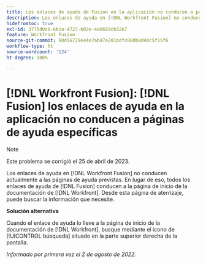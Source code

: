 ```yaml
---
title: Los enlaces de ayuda de Fusion en la aplicación no conducen a páginas de ayuda específicas
description: Los enlaces de ayuda en [!DNL Workfront Fusion] no conducen actualmente a las páginas de ayuda previstas. En lugar de eso, todos los enlaces de ayuda de Fusion conducen a la página de inicio de la documentación de Workfront. Desde esta página de aterrizaje, puede buscar la información que necesite.
hidefromtoc: true
exl-id: 3775d0c6-6bca-4727-b03e-4a0659cb3267
feature: Workfront Fusion
source-git-commit: 98d56729e44e7ab47e201bdfc00db8d40c5f15f6
workflow-type: ht
source-wordcount: '124'
ht-degree: 100%

---
```


# [!DNL Workfront Fusion]: [!DNL Fusion] los enlaces de ayuda en la aplicación no conducen a páginas de ayuda específicas

>[!NOTE]
>
>Este problema se corrigió el 25 de abril de 2023.

Los enlaces de ayuda en [!DNL Workfront Fusion] no conducen actualmente a las páginas de ayuda previstas. En lugar de eso, todos los enlaces de ayuda de [!DNL Fusion] conducen a la página de inicio de la documentación de [!DNL Workfront]. Desde esta página de aterrizaje, puede buscar la información que necesite.

**Solución alternativa**

Cuando el enlace de ayuda lo lleve a la página de inicio de la documentación de [!DNL Workfront], busque mediante el icono de [!UICONTROL búsqueda] situado en la parte superior derecha de la pantalla.

_Informado por primera vez el 2 de agosto de 2022._
